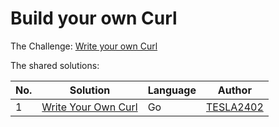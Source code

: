 # Build your own Curl

The Challenge: [Write your own Curl](https://codingchallenges.fyi/challenges/challenge-curl)

The shared solutions:

| No. | Solution | Language | Author |
|-----|----------|----------|--------|
| 1 | [Write Your Own Curl](https://github.com/TESLA2402/gocccurl/tree/main) | Go | [TESLA2402](https://github.com/TESLA2402) |
